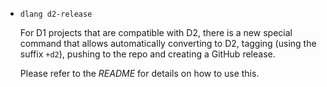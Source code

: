 * `dlang d2-release`

  For D1 projects that are compatible with D2, there is a new special command that allows automatically converting to D2, tagging (using the suffix `+d2`), pushing to the repo and creating a GitHub release.

  Please refer to the *README* for details on how to use this.
